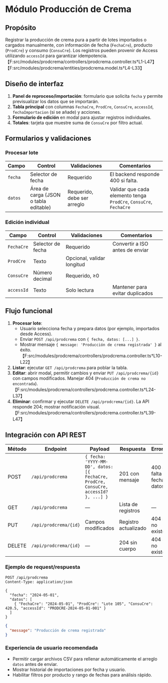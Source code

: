 # Módulo Producción de Crema

## Propósito
Registrar la producción de crema pura a partir de lotes importados o cargados manualmente, con información de fecha (`FechaCre`), producto (`ProdCre`) y consumo (`ConsuCre`). Los registros pueden provenir de Access utilizando `accessId` para garantizar idempotencia.【F:src/modules/prodcrema/controllers/prodcrema.controller.ts†L1-L47】【F:src/modules/prodcrema/entities/prodcrema.model.ts†L4-L33】

## Diseño de interfaz
1. **Panel de reproceso/importación**: formulario que solicita `fecha` y permite previsualizar los datos que se importarán.
2. **Tabla principal** con columnas `FechaCre`, `ProdCre`, `ConsuCre`, `accessId`, `fechaImportacion` (si se añade) y acciones.
3. **Formulario de edición** en modal para ajustar registros individuales.
4. **Totales**: tarjeta que muestre suma de `ConsuCre` por filtro actual.

## Formularios y validaciones
### Procesar lote
| Campo | Control | Validaciones | Comentarios |
| --- | --- | --- | --- |
| `fecha` | Selector de fecha | Requerido | El backend responde 400 si falta. |
| `datos` | Área de carga (JSON o tabla editable) | Requerido, debe ser arreglo | Validar que cada elemento tenga `ProdCre`, `ConsuCre`, `FechaCre` |

### Edición individual
| Campo | Control | Validaciones | Comentarios |
| --- | --- | --- | --- |
| `FechaCre` | Selector de fecha | Requerido | Convertir a ISO antes de enviar |
| `ProdCre` | Texto | Opcional, validar longitud | |
| `ConsuCre` | Número decimal | Requerido, ≥0 | |
| `accessId` | Texto | Solo lectura | Mantener para evitar duplicados |

## Flujo funcional
1. **Procesar lote**:
   - Usuario selecciona fecha y prepara datos (por ejemplo, importados desde Access).
   - Enviar `POST /api/prodcrema` con `{ fecha, datos: [...] }`.
   - Mostrar mensaje `{ message: 'Producción de crema registrada' }` al éxito.【F:src/modules/prodcrema/controllers/prodcrema.controller.ts†L10-L22】
2. **Listar**: ejecutar `GET /api/prodcrema` para poblar la tabla.
3. **Editar**: abrir modal, permitir cambios y enviar `PUT /api/prodcrema/{id}` con campos modificados. Manejar 404 (`Producción de crema no encontrada`).【F:src/modules/prodcrema/controllers/prodcrema.controller.ts†L24-L37】
4. **Eliminar**: confirmar y ejecutar `DELETE /api/prodcrema/{id}`. La API responde 204; mostrar notificación visual.【F:src/modules/prodcrema/controllers/prodcrema.controller.ts†L39-L47】

## Integración con API REST
| Método | Endpoint | Payload | Respuesta | Errores |
| --- | --- | --- | --- | --- |
| POST | `/api/prodcrema` | `{ fecha: 'YYYY-MM-DD', datos: [{ FechaCre, ProdCre, ConsuCre, accessId? }, ...] }` | 201 con mensaje | 400 si falta fecha o datos |
| GET | `/api/prodcrema` | — | Lista de registros | — |
| PUT | `/api/prodcrema/{id}` | Campos modificados | Registro actualizado | 404 si no existe |
| DELETE | `/api/prodcrema/{id}` | — | 204 sin cuerpo | 404 si no existe |

### Ejemplo de request/respuesta
```http
POST /api/prodcrema
Content-Type: application/json

{
  "fecha": "2024-05-01",
  "datos": [
    { "FechaCre": "2024-05-01", "ProdCre": "Lote 105", "ConsuCre": 420.5, "accessId": "PRODCRE-2024-05-01-001" }
  ]
}
```
```json
{
  "message": "Producción de crema registrada"
}
```

### Experiencia de usuario recomendada
- Permitir cargar archivos CSV para rellenar automáticamente el arreglo `datos` antes de enviar.
- Mostrar historial de importaciones por fecha y usuario.
- Habilitar filtros por producto y rango de fechas para análisis rápido.

